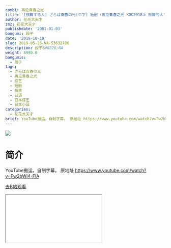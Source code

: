 ```yaml
---
combi: 再见青春之光
title: '[鼓舞する人] さらば青春の光[中字] 短剧（再见青春之光 KOC2018① 鼓舞的人'
author: 花花大天才
zmz: 花花大天才
publishdate: '2001-01-03'
bangumi: 段子
date: '2019-10-10'
slug: 2019-05-26-NA-53632786
description: 段子&#8226;NA
weight: 8990.0
bangumis:
  - 段子
tags:
  - さらば青春の光
  - 再见青春之光
  - 综艺
  - 短剧
  - 搞笑
  - 日语
  - 日本综艺
  - 日本小品
categories:
  - 花花大天才
brief: YouTube搬运，自制字幕。 原地址 https://www.youtube.com/watch?v=Fw2bWi4-FlA
---
```

![](https://raw.githubusercontent.com/tcgriffith/owaraisite/master/static/tmpimg/8b355e95808685ed2257bc5ceca880c52ea14e8f.jpg.480.jpg)
# 简介  
YouTube搬运，自制字幕。
原地址 https://www.youtube.com/watch?v=Fw2bWi4-FlA  

[去B站观看](https://www.bilibili.com/video/av53632786/)
<div class ="resp-container"><iframe class="testiframe" src="//player.bilibili.com/player.html?aid=53632786"", scrolling="no", allowfullscreen="true" > </iframe></div> 

